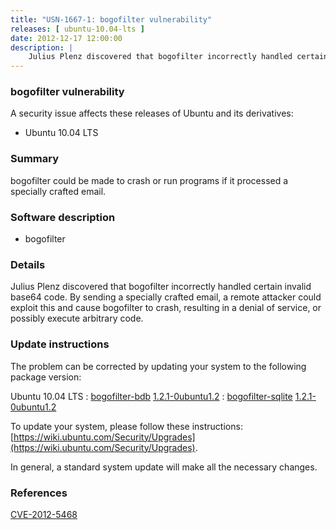 ```yaml
---
title: "USN-1667-1: bogofilter vulnerability"
releases: [ ubuntu-10.04-lts ]
date: 2012-12-17 12:00:00
description: |
    Julius Plenz discovered that bogofilter incorrectly handled certain invalid base64 code. By sending a specially crafted email, a remote attacker could exploit this and cause bogofilter to crash, resulting in a denial of service, or possibly execute arbitrary code. 
--- 
```

 
### bogofilter vulnerability

A security issue affects these releases of Ubuntu and its derivatives:

* Ubuntu 10.04 LTS

### Summary

bogofilter could be made to crash or run programs if it processed a specially crafted email.

### Software description

* bogofilter 

### Details

Julius Plenz discovered that bogofilter incorrectly handled certain invalid base64 code. By sending a specially crafted email, a remote attacker could exploit this and cause bogofilter to crash, resulting in a denial of service, or possibly execute arbitrary code. 

### Update instructions

The problem can be corrected by updating your system to the following package version:

Ubuntu 10.04 LTS
 : [bogofilter-bdb](https://launchpad.net/ubuntu/+source/bogofilter) <span> [1.2.1-0ubuntu1.2](https://launchpad.net/ubuntu/+source/bogofilter/1.2.1-0ubuntu1.2) </span> 
 : [bogofilter-sqlite](https://launchpad.net/ubuntu/+source/bogofilter) <span> [1.2.1-0ubuntu1.2](https://launchpad.net/ubuntu/+source/bogofilter/1.2.1-0ubuntu1.2) </span> 

To update your system, please follow these instructions: [https://wiki.ubuntu.com/Security/Upgrades](https://wiki.ubuntu.com/Security/Upgrades).

In general, a standard system update will make all the necessary changes. 

### References

 [CVE-2012-5468](http://people.ubuntu.com/~ubuntu-security/cve/CVE-2012-5468)
 
